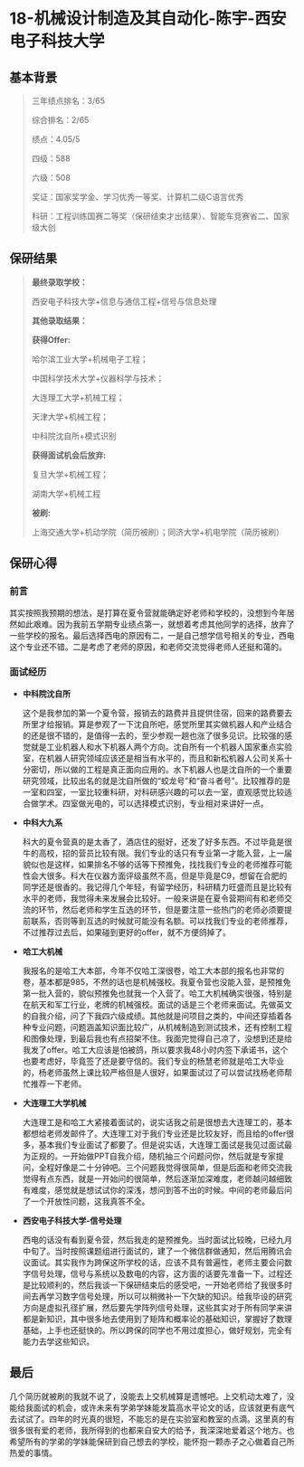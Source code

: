 # 18-机械设计制造及其自动化-陈宇-西安电子科技大学

## 基本背景

> 三年绩点排名：3/65
>
> 综合排名：2/65
>
> 绩点：4.05/5
>
> 四级：588
>
> 六级：508
>
> 奖证：国家奖学金、学习优秀一等奖、计算机二级C语言优秀 
>
> 科研：工程训练国赛二等奖（保研结束才出结果）、智能车竞赛省二、国家级大创
>

## 保研结果

> **最终录取学校：**
>
> 西安电子科技大学+信息与通信工程+信号与信息处理
>
> **其他录取结果：**
>
> **获得Offer:**
>
> 哈尔滨工业大学+机械电子工程；
>
> 中国科学技术大学+仪器科学与技术；
>
> 大连理工大学+机械工程；
>
> 天津大学+机械工程；
>
> 中科院沈自所+模式识别
>
> **获得面试机会后放弃:**
>
> 复旦大学+机械工程；
>
> 湖南大学+机械工程
>
> **被刷:**
>
> 上海交通大学+机动学院（简历被刷）；同济大学+机电学院（简历被刷）
>

## 保研心得

### 前言 

其实按照我预期的想法，是打算在夏令营就能确定好老师和学校的，没想到今年居然如此艰难。因为我前五学期专业绩点第一，就想着考虑其他同学的选择，放弃了一些学校的报名。最后选择西电的原因有二，一是自己想学信号相关的专业，西电这个专业还不错。二是考虑了老师的原因，和老师交流觉得老师人还挺和蔼的。

### 面试经历

* **中科院沈自所**

  这个是我参加的第一个夏令营，报销去的路费并且提供住宿，回来的路费要去所里才给报销。算是参观了一下沈自所吧，感觉所里其实做机器人和产业结合的还是很不错的，是值得一去的，至少参观一趟也涨了很多见识。比较强的感觉就是工业机器人和水下机器人两个方向。沈自所有一个机器人国家重点实验室，在机器人研究领域应该还是相当有水平的，而且和新松机器人公司关系十分密切，所以做的工程是真正面向应用的。水下机器人也是沈自所的一个重要研究领域，比较出名的就是沈自所做的“蛟龙号”和“奋斗者号”。比较推荐的是一室和四室，一室比较重科研，对科研感兴趣的可以去一室，直观感觉比较适合做学术。四室做光电的，可以选择模式识别，专业相对来讲好一点。

* **中科大九系**

  科大的夏令营真的是太香了，酒店住的挺好，还发了好多东西。不过毕竟是很牛的高校，招的营员比较有限。我们专业的话只有专业第一才能入营，上一届貌似也是这样，如果排名不够的话等下预推免，找找我们专业的老师推荐可能性会大很多。科大在仪器方面评级虽然不高，但是毕竟是C9，想留在合肥的同学还是很香的。我记得几个年轻，有留学经历，科研精力旺盛而且是比较有水平的老师，我觉得未来发展会比较好。一般来讲是在夏令营期间有和老师交流的环节，然后老师和学生互选的环节，但是要注意一些热门的老师必须要提前联系，否则等到互选的时候就可能没有名额。可以找我们专业的老师推荐，不过推荐过去后，如果碰到更好的offer，就不方便鸽掉了。

* **哈工大机械**

  我报名的是哈工大本部，今年不仅哈工深很卷，哈工大本部的报名也非常的卷，基本都是985，不然的话也是机械强校。我夏令营也没能入营，是预推免第一批入营的，貌似预推免也就我一个入营了。哈工大机械确实很强，特别是在航天和军工行业，老牌的机械强校。面试的话是三个老师来面试。先做英文的自我介绍，问了下我四六级成绩。其他就是问项目之类的，中间还穿插着各种专业问题，问题涵盖知识面比较广，从机械制造到测试技术，还有控制工程和图像处理，到最后我也有点招架不住。我面完觉得自己凉了，没想到还是给我发了offer。哈工大应该是怕被鸽，所以要求我48小时内签下承诺书，这个也要考虑好，毕竟签了还是要守信的。我们专业的杨慧老师就是哈工大毕业的，杨老师虽然上课比较严格但是人很好，如果面试过了可以尝试找杨老师帮忙推荐一下老师。

* **大连理工大学机械**

  大连理工是和哈工大紧接着面试的，说实话我之前是很想去大连理工的，基本都想给老师发邮件了。大连理工对于我们专业还是比较友好，而且给的offer很多，基本我们专业面试了都要了。但是说实话，大连理工面试是我见过面试最为正规的。一开始做PPT自我介绍，随机抽三个问题问你，然后就是专家提问，全程好像是二十分钟吧。三个问题我觉得很简单，但是后面和老师交流我觉得有点东西，就是一开始问的很简单，然后逐渐加深难度，老师越问越细致有难度，感觉就是想试试你的深浅，想问到答不出的时候。中间的老师最后问了一个开放性问题，这我真答不全。

* **西安电子科技大学-信号处理**

  西电的话没有看到夏令营，然后我走的是预推免。当时面试比较晚，已经九月中旬了。当时按照课题组进行面试的，建了一个微信群做通知，然后用腾讯会议面试。其实我作为跨保这所学校的话，应该不具有普遍性，老师主要会问数字信号处理，信号与系统以及数电的内容，这方面的话要先准备一下。过程还是比较顺利的，然后我谈一下保研结束后的感受吧，一开始老师给了我很多时间去再学习数字信号处理，所以可以稍微补一下欠缺的知识。给我毕设的研究方向是虚拟孔径扩展，然后要先学阵列信号处理，这些其实对于所有同学来讲都是新知识，其中很多地去使用到了矩阵和概率论的基础知识，掌握好了数理基础，上手也还挺快的。所以跨保的同学也不用过度担心，做好规划，完全有能力去学这些知识。

## 最后

几个简历就被刷的我就不说了，没能去上交机械算是遗憾吧。上交机动太难了，没能给我面试的机会，或许未来有学弟学妹能发篇高水平论文的话，应该就更有底气去试试了。四年的时光真的很短，不能忘的是在实验室和教室的点滴。这里真的有很多很有爱的老师，我所得到的也都来自安大的给予，我深深地爱着这个地方。也希望所有的学弟的学妹能保研到自己想去的学校，能怀抱一颗赤子之心做着自己所热爱的事情。